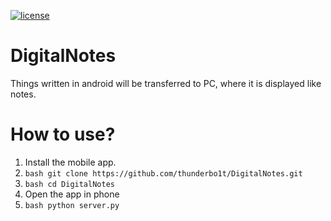[![license](https://img.shields.io/github/license/mashape/apistatus.svg)]() 

# DigitalNotes
Things written in android will be transferred to PC, where it is displayed like notes. 

# How to use?

1. Install the mobile app.
2. ```bash git clone https://github.com/thunderbo1t/DigitalNotes.git ```
3. ```bash cd DigitalNotes ```
4. Open the app in phone 
5. ```bash python server.py ``` 

